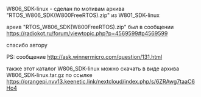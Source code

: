 W806_SDK-linux - сделан по мотивам архива "RTOS_W806_SDK(W800FreeRTOS).zip" из W801_SDK-linux

архив "RTOS_W806_SDK(W800FreeRTOS).zip" был в сообщении https://radiokot.ru/forum/viewtopic.php?p=4569599#p4569599

спасибо автору



PS: сообщение http://ask.winnermicro.com/question/131.html

также этот каталог W806_SDK-linux
  можно скачать в виде архива W806_SDK-linux.tar.gz по ссылке
  https://orangepi.nvv13.keenetic.link/nextcloud/index.php/s/6ZRAwg7taaC6Ho4 











